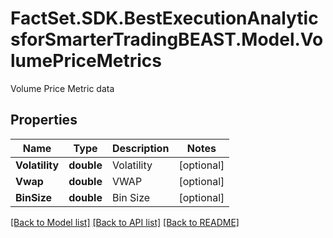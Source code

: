 # FactSet.SDK.BestExecutionAnalyticsforSmarterTradingBEAST.Model.VolumePriceMetrics
Volume Price Metric data

## Properties

Name | Type | Description | Notes
------------ | ------------- | ------------- | -------------
**Volatility** | **double** | Volatility | [optional] 
**Vwap** | **double** | VWAP | [optional] 
**BinSize** | **double** | Bin Size | [optional] 

[[Back to Model list]](../README.md#documentation-for-models) [[Back to API list]](../README.md#documentation-for-api-endpoints) [[Back to README]](../README.md)

